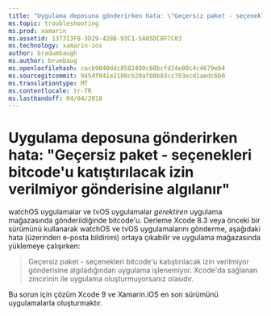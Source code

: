 ```yaml
---
title: "Uygulama deposuna gönderirken hata: \"Geçersiz paket - seçenekleri bitcode'u katıştırılacak izin verilmiyor gönderisine algılanır\""
ms.topic: troubleshooting
ms.prod: xamarin
ms.assetid: 137313FB-3D29-428B-93C1-5A05DC8F7C03
ms.technology: xamarin-ios
author: bradumbaugh
ms.author: brumbaug
ms.openlocfilehash: cacb9040ddc8582490c68bcfd24e80c4c4679eb4
ms.sourcegitcommit: 945df041e2180cb20af08b83cc703ecd1aedc6b0
ms.translationtype: MT
ms.contentlocale: tr-TR
ms.lasthandoff: 04/04/2018
---
```

# <a name="error-when-submitting-to-app-store-invalid-bundle---options-not-allowed-to-be-embedded-in-bitcode-are-detected-in-the-submission"></a>Uygulama deposuna gönderirken hata: "Geçersiz paket - seçenekleri bitcode'u katıştırılacak izin verilmiyor gönderisine algılanır"

watchOS uygulamalar ve tvOS uygulamalar _gerektiren_ uygulama mağazasında gönderildiğinde bitcode'u. Derleme Xcode 8.3 veya önceki bir sürümünü kullanarak watchOS ve tvOS uygulamalarını gönderme, aşağıdaki hata (üzerinden e-posta bildirimi) ortaya çıkabilir ve uygulama mağazasında yüklemeye çalışırken:

>Geçersiz paket - seçenekleri bitcode'u katıştırılacak izin verilmiyor gönderisine algıladığından uygulama işlenemiyor. Xcode'da sağlanan zincirinin ile uygulama oluşturmuyorsanız olasıdır.

Bu sorun için çözüm Xcode 9 ve Xamarin.iOS en son sürümünü uygulamalarla oluşturmaktır.
